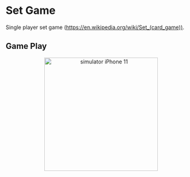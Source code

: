 # Set Game

Single player set game (https://en.wikipedia.org/wiki/Set_(card_game)).

## Game Play

<p align="middle">
    <img src="Recording/Simulator_iPhone11.gif" alt="simulator iPhone 11" width="300"/>
</p>
